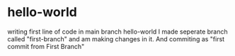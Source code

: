 # hello-world
writing first line of code in main branch hello-world
I made seperate branch called "first-branch" and am making changes in it. And commiting as "first commit from First Branch"
